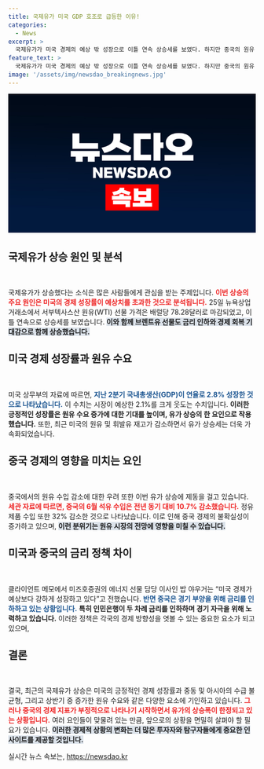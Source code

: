 ```yaml
---
title: 국제유가 미국 GDP 호조로 급등한 이유!
categories:
  - News
excerpt: >
  국제유가가 미국 경제의 예상 밖 성장으로 이틀 연속 상승세를 보였다. 하지만 중국의 원유 수입 감소 우려로 상승폭은 제한적. 미국과 중국의 경제 전선이 엇갈리며 유가의 향방이 주목된다!
feature_text: >
  국제유가가 미국 경제의 예상 밖 성장으로 이틀 연속 상승세를 보였다. 하지만 중국의 원유 수입 감소 우려로 상승폭은 제한적. 미국과 중국의 경제 전선이 엇갈리며 유가의 향방이 주목된다!
image: '/assets/img/newsdao_breakingnews.jpg'
---
```


<p><img src="/assets/img/newsdao_breakingnews.jpg" alt="flaretime 속보" /></p>

<h2 data-ke-size="size26">국제유가 상승 원인 및 분석</h2>

<p data-ke-size="size16">&nbsp;</p>

<p>국제유가가 상승했다는 소식은 많은 사람들에게 관심을 받는 주제입니다. <b><span style="color: #ee2323;">이번 상승의 주요 원인은 미국의 경제 성장률이 예상치를 초과한 것으로 분석됩니다.</span></b> 25일 뉴욕상업거래소에서 서부텍사스산 원유(WTI) 선물 가격은 배럴당 78.28달러로 마감되었고, 이틀 연속으로 상승세를 보였습니다. <b><span style="background-color: #21538527;">이와 함께 브렌트유 선물도 금리 인하와 경제 회복 기대감으로 함께 상승했습니다.</span></b> </p>

<h2 data-ke-size="size26">미국 경제 성장률과 원유 수요</h2>

<p data-ke-size="size16">&nbsp;</p>

<p>미국 상무부의 자료에 따르면, <b><span style="color: #1a5490;">지난 2분기 국내총생산(GDP)이 연율로 2.8% 성장한 것으로 나타났습니다.</span></b> 이 수치는 시장이 예상한 2.1%를 크게 웃도는 수치입니다. <b><span style="ee2323;">이러한 긍정적인 성장률은 원유 수요 증가에 대한 기대를 높이며, 유가 상승의 한 요인으로 작용했습니다.</span></b> 또한, 최근 미국의 원유 및 휘발유 재고가 감소하면서 유가 상승세는 더욱 가속화되었습니다.  </p>

<h2 data-ke-size="size26">중국 경제의 영향을 미치는 요인</h2>

<p data-ke-size="size16">&nbsp;</p>

<p>중국에서의 원유 수입 감소에 대한 우려 또한 이번 유가 상승에 제동을 걸고 있습니다. <b><span style="color: #ee2323;">세관 자료에 따르면, 중국의 6월 석유 수입은 전년 동기 대비 10.7% 감소했습니다.</span></b> 정유 제품 수입 또한 32% 감소한 것으로 나타났습니다. 이로 인해 중국 경제의 불확실성이 증가하고 있으며, <b><span style="background-color: #21538527;">이런 분위기는 원유 시장의 전망에 영향을 미칠 수 있습니다.</span></b></p>

<h2 data-ke-size="size26">미국과 중국의 금리 정책 차이</h2>

<p data-ke-size="size16">&nbsp;</p>

<p>클라이언트 메모에서 미즈호증권의 에너지 선물 담당 이사인 밥 야우거는 “미국 경제가 예상보다 강하게 성장하고 있다”고 전했습니다. <b><span style="color: #1a5490;">반면 중국은 경기 부양을 위해 금리를 인하하고 있는 상황입니다.</span></b> <b><span style="ee2323;">특히 인민은행이 두 차례 금리를 인하하며 경기 자극을 위해 노력하고 있습니다.</span></b> 이러한 정책은 각국의 경제 방향성을 엿볼 수 있는 중요한 요소가 되고 있으며, </p>

<h2 data-ke-size="size26">결론</h2>

<p data-ke-size="size16">&nbsp;</p>

<p>결국, 최근의 국제유가 상승은 미국의 긍정적인 경제 성장률과 중동 및 아시아의 수급 불균형, 그리고 상반기 중 증가한 원유 수요와 같은 다양한 요소에 기인하고 있습니다. <b><span style="color: #ee2323;">그러나 중국의 경제 지표가 부정적으로 나타나기 시작하면서 유가의 상승폭이 한정되고 있는 상황입니다.</span></b> 여러 요인들이 맞물려 있는 만큼, 앞으로의 상황을 면밀히 살펴야 할 필요가 있습니다. <b><span style="background-color: #21538527;">이러한 경제적 상황의 변화는 더 많은 투자자와 탐구자들에게 중요한 인사이트를 제공할 것입니다.</span></b></p>
실시간 뉴스 속보는, <a href="https://newsdao.kr" rel="dofollow">https://newsdao.kr</a>


